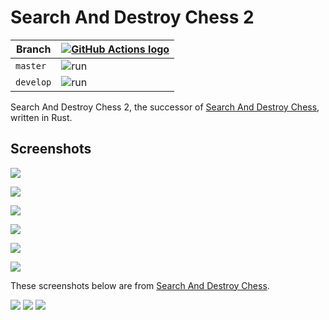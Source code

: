 # Search And Destroy Chess 2

Branch   |[![GitHub Actions logo](pics/GitHubActions.png)](https://github.com/richelbilderbeek/search_and_destroy_chess_2/actions)
---------|------------------------------------------------------------------------------------------------------------------------
`master` |![run](https://github.com/richelbilderbeek/search_and_destroy_chess_2/workflows/run/badge.svg?branch=master)
`develop`|![run](https://github.com/richelbilderbeek/search_and_destroy_chess_2/workflows/run/badge.svg?branch=develop)

Search And Destroy Chess 2,
the successor of [Search And Destroy Chess](https://github.com/richelbilderbeek/SearchAndDestroyChess),
written in Rust.

## Screenshots

![](pics/20220115.png)

![](pics/20220109.png)

![](pics/20220107.png)

![](pics/20220104.png)

![](pics/20220102.png)

![](pics/20211231.png)

These screenshots below are from [Search And Destroy Chess](https://github.com/richelbilderbeek/SearchAndDestroyChess).

![](pics/SearchAndDestroyChess_3_0.png)
![](pics/SearchAndDestroyChess_3_1.png)
![](pics/SearchAndDestroyChess_3_2.png)

